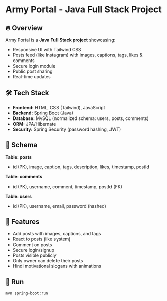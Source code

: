 # Army Portal - Java Full Stack Project

## 🔥 Overview
Army Portal is a **Java Full Stack project** showcasing:
- Responsive UI with Tailwind CSS
- Posts feed (like Instagram) with images, captions, tags, likes & comments
- Secure login module
- Public post sharing
- Real-time updates

## 🛠️ Tech Stack
- **Frontend:** HTML, CSS (Tailwind), JavaScript
- **Backend:** Spring Boot (Java)
- **Database:** MySQL (normalized schema: users, posts, comments)
- **ORM:** JPA/Hibernate
- **Security:** Spring Security (password hashing, JWT)

## 📂 Schema
**Table: posts**
- id (PK), image, caption, tags, description, likes, timestamp, postId

**Table: comments**
- id (PK), username, comment, timestamp, postId (FK)

**Table: users**
- id (PK), username, email, password (hashed)

## 🚀 Features
- Add posts with images, captions, and tags
- React to posts (like system)
- Comment on posts
- Secure login/signup
- Posts visible publicly
- Only owner can delete their posts
- Hindi motivational slogans with animations

## 🎯 Run
```bash
mvn spring-boot:run
```
